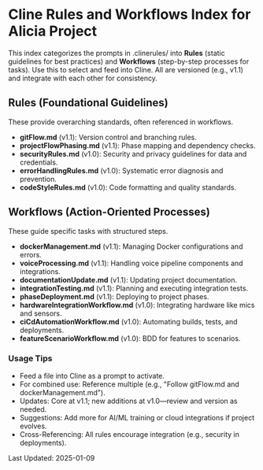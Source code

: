 # Cline Rules and Workflows Index for Alicia Project

This index categorizes the prompts in .clinerules/ into **Rules** (static guidelines for best practices) and **Workflows** (step-by-step processes for tasks). Use this to select and feed into Cline. All are versioned (e.g., v1.1) and integrate with each other for consistency.

## Rules (Foundational Guidelines)
These provide overarching standards, often referenced in workflows.
- **gitFlow.md** (v1.1): Version control and branching rules.
- **projectFlowPhasing.md** (v1.1): Phase mapping and dependency checks.
- **securityRules.md** (v1.0): Security and privacy guidelines for data and credentials.
- **errorHandlingRules.md** (v1.0): Systematic error diagnosis and prevention.
- **codeStyleRules.md** (v1.0): Code formatting and quality standards.

## Workflows (Action-Oriented Processes)
These guide specific tasks with structured steps.
- **dockerManagement.md** (v1.1): Managing Docker configurations and errors.
- **voiceProcessing.md** (v1.1): Handling voice pipeline components and integrations.
- **documentationUpdate.md** (v1.1): Updating project documentation.
- **integrationTesting.md** (v1.1): Planning and executing integration tests.
- **phaseDeployment.md** (v1.1): Deploying to project phases.
- **hardwareIntegrationWorkflow.md** (v1.0): Integrating hardware like mics and sensors.
- **ciCdAutomationWorkflow.md** (v1.0): Automating builds, tests, and deployments.
- **featureScenarioWorkflow.md** (v1.0): BDD for features to scenarios.

### Usage Tips
- Feed a file into Cline as a prompt to activate.
- For combined use: Reference multiple (e.g., "Follow gitFlow.md and dockerManagement.md").
- Updates: Core at v1.1; new additions at v1.0—review and version as needed.
- Suggestions: Add more for AI/ML training or cloud integrations if project evolves.
- Cross-Referencing: All rules encourage integration (e.g., security in deployments).

Last Updated: 2025-01-09
